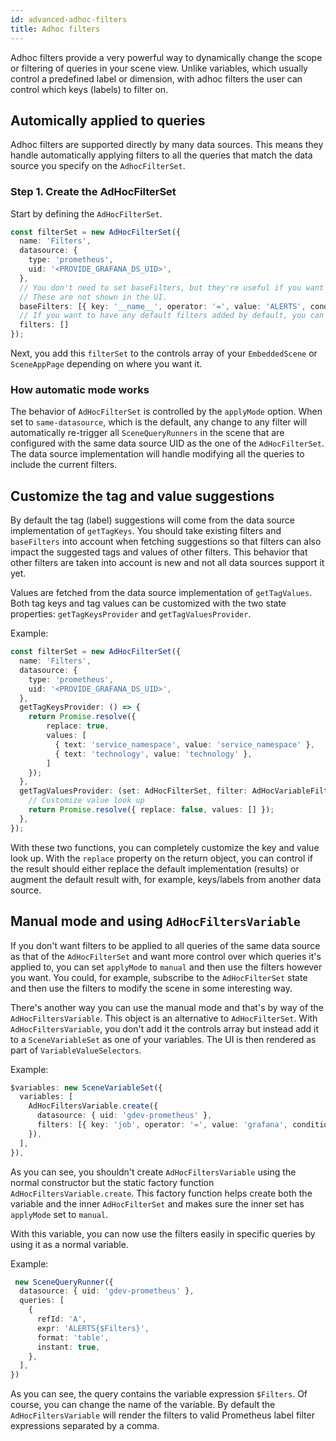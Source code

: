 ```yaml
---
id: advanced-adhoc-filters
title: Adhoc filters
---
```


Adhoc filters provide a very powerful way to dynamically change the scope or filtering of queries in your scene view. Unlike variables, which usually control a predefined label or dimension, with adhoc filters
the user can control which keys (labels) to filter on.

## Automically applied to queries

Adhoc filters are supported directly by many data sources. This means they handle automatically applying filters to all the queries that match the data source you specify on the `AdhocFilterSet`.

### Step 1. Create the AdHocFilterSet

Start by defining the `AdHocFilterSet`.

```ts
const filterSet = new AdHocFilterSet({
  name: 'Filters',
  datasource: {
    type: 'prometheus',
    uid: '<PROVIDE_GRAFANA_DS_UID>',
  },
  // You don't need to set baseFilters, but they're useful if you want to limit label suggestions to only those you deem relevant for the scene.
  // These are not shown in the UI.
  baseFilters: [{ key: '__name__', operator: '=', value: 'ALERTS', condition: '' }],
  // If you want to have any default filters added by default, you can specify those here.
  filters: []
});
```

Next, you add this `filterSet` to the controls array of your `EmbeddedScene` or `SceneAppPage` depending on where you want it.


### How automatic mode works

The behavior of `AdHocFilterSet` is controlled by the `applyMode` option. When set to `same-datasource`, which is the default, any change to any filter will automatically re-trigger all
`SceneQueryRunners` in the scene that are configured with the same data source UID as the one of the `AdHocFilterSet`. The data source implementation will handle modifying all the queries
to include the current filters.

## Customize the tag and value suggestions

By default the tag (label) suggestions will come from the data source implementation of `getTagKeys`. You should take existing filters and `baseFilters` into account when fetching suggestions so that filters
can also impact the suggested tags and values of other filters. This behavior that other filters are taken into account is new and not all data sources support it yet.

Values are fetched from the data source implementation of `getTagValues`. Both tag keys and tag values can be customized with the two state properties: `getTagKeysProvider` and `getTagValuesProvider`.

Example:

```ts
const filterSet = new AdHocFilterSet({
  name: 'Filters',
  datasource: {
    type: 'prometheus',
    uid: '<PROVIDE_GRAFANA_DS_UID>',
  },
  getTagKeysProvider: () => {
    return Promise.resolve({
        replace: true,
        values: [
          { text: 'service_namespace', value: 'service_namespace' },
          { text: 'technology', value: 'technology' },
        ]
    });
  },
  getTagValuesProvider: (set: AdHocFilterSet, filter: AdHocVariableFilter) => {
    // Customize value look up
    return Promise.resolve({ replace: false, values: [] });
  },
});
```

With these two functions, you can completely customize the key and value look up. With the `replace` property on the return object, you can control if the result should either replace the default implementation (results) or augment the default result with, for example, keys/labels from another data source.

## Manual mode and using `AdHocFiltersVariable`

If you don't want filters to be applied to all queries of the same data source as that of the `AdHocFilterSet` and want more control over which queries it's applied to, you can set `applyMode` to `manual` and
then use the filters however you want. You could, for example, subscribe to the `AdHocFilterSet` state and then use the filters to modify the scene in some interesting way.

There's another way you can use the manual mode and that's by way of the `AdHocFiltersVariable`. This object is an alternative to `AdHocFilterSet`. With `AdHocFiltersVariable`, you
don't add it the controls array but instead add it to a `SceneVariableSet` as one of your variables. The UI is then rendered as part of `VariableValueSelectors`.

Example:

```ts
$variables: new SceneVariableSet({
  variables: [
    AdHocFiltersVariable.create({
      datasource: { uid: 'gdev-prometheus' },
      filters: [{ key: 'job', operator: '=', value: 'grafana', condition: '' }],
    }),
  ],
}),
```

As you can see, you shouldn't create `AdHocFiltersVariable` using the normal constructor but the static factory function `AdHocFiltersVariable.create`. This factory function helps create both the variable
and the inner `AdHocFilterSet` and makes sure the inner set has `applyMode` set to `manual`.

With this variable, you can now use the filters easily in specific queries by using it as a normal variable.

Example:

```ts
 new SceneQueryRunner({
  datasource: { uid: 'gdev-prometheus' },
  queries: [
    {
      refId: 'A',
      expr: 'ALERTS{$Filters}',
      format: 'table',
      instant: true,
    },
  ],
})
```

As you can see, the query contains the variable expression `$Filters`. Of course, you can change the name of the variable. By default the `AdHocFiltersVariable` will render the filters to valid
Prometheus label filter expressions separated by a comma.




